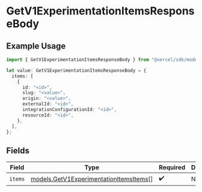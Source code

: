 # GetV1ExperimentationItemsResponseBody

## Example Usage

```typescript
import { GetV1ExperimentationItemsResponseBody } from "@vercel/sdk/models/getv1experimentationitemsop.js";

let value: GetV1ExperimentationItemsResponseBody = {
  items: [
    {
      id: "<id>",
      slug: "<value>",
      origin: "<value>",
      externalId: "<id>",
      integrationConfigurationId: "<id>",
      resourceId: "<id>",
    },
  ],
};
```

## Fields

| Field                                                                                  | Type                                                                                   | Required                                                                               | Description                                                                            |
| -------------------------------------------------------------------------------------- | -------------------------------------------------------------------------------------- | -------------------------------------------------------------------------------------- | -------------------------------------------------------------------------------------- |
| `items`                                                                                | [models.GetV1ExperimentationItemsItems](../models/getv1experimentationitemsitems.md)[] | :heavy_check_mark:                                                                     | N/A                                                                                    |
